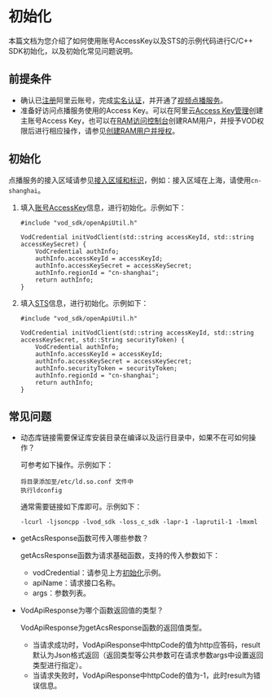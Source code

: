 # 初始化

本篇文档为您介绍了如何使用账号AccessKey以及STS的示例代码进行C/C++ SDK初始化，以及初始化常见问题说明。

## 前提条件

-   确认已[注册](https://account.aliyun.com/register/register.htm?spm=a2c4g.11186623.2.13.2a123bd95a5EuV&oauth_callback=https%3A%2F%2Fvod.console.aliyun.com%2F&lang=zh)阿里云账号，完成[实名认证](https://help.aliyun.com/knowledge_list/37170.html?spm=a2c4g.11186623.2.14.2a123bd95a5EuV)，并开通了[视频点播服务](https://www.aliyun.com/product/vod?spm=a2c4g.11186623.2.15.2a123bd95a5EuV)。
-   准备好访问点播服务使用的Access Key。可以在阿里云[Access Key管理](https://usercenter.console.aliyun.com/#/manage/ak)创建主账号Access Key，也可以在[RAM访问控制台](https://ram.console.aliyun.com/?spm=a2c4g.11186623.2.17.2a123bd95a5EuV#/user/list)创建RAM用户，并授予VOD权限后进行相应操作，请参见[创建RAM用户并授权](/cn.zh-CN/开发指南/账号和授权/创建RAM用户并授权.md)。

## 初始化

点播服务的接入区域请参见[接入区域和标识](/cn.zh-CN/开发指南/点播中心和访问域名.md)，例如：接入区域在上海，请使用`cn-shanghai`。

1.  填入[账号AccessKey](/cn.zh-CN/开发指南/账号和授权/创建RAM用户并授权.md)信息，进行初始化。示例如下：

    ```
    #include "vod_sdk/openApiUtil.h"
    
    VodCredential initVodClient(std::string accessKeyId, std::string accessKeySecret) {
        VodCredential authInfo;
        authInfo.accessKeyId = accessKeyId;
        authInfo.accessKeySecret = accessKeySecret;
        authInfo.regionId = "cn-shanghai";
        return authInfo;
    }
    ```

2.  填入[STS](/cn.zh-CN/开发指南/账号和授权/创建角色并进行STS临时授权.md)信息，进行初始化。示例如下：

    ```
    #include "vod_sdk/openApiUtil.h"
    
    VodCredential initVodClient(std::string accessKeyId, std::string accessKeySecret, std::String securityToken) {
        VodCredential authInfo;
        authInfo.accessKeyId = accessKeyId;
        authInfo.accessKeySecret = accessKeySecret;
        authInfo.securityToken = securityToken;
        authInfo.regionId = "cn-shanghai";
        return authInfo;
    }
    ```


## 常见问题

-   动态库链接需要保证库安装目录在编译以及运行目录中，如果不在可如何操作？

    可参考如下操作。示例如下：

    ```
    将目录添加至/etc/ld.so.conf 文件中
    执行ldconfig        
    ```

    通常需要链接如下库即可。示例如下：

    ```
    -lcurl -ljsoncpp -lvod_sdk -loss_c_sdk -lapr-1 -laprutil-1 -lmxml
    ```

-   getAcsResponse函数可传入哪些参数？

    getAcsResponse函数为请求基础函数，支持的传入参数如下：

    -   vodCredential：请参见上方[初始化](#section_14q_iza_ceo)示例。
    -   apiName：请求接口名称。
    -   args：参数列表。
-   VodApiResponse为哪个函数返回值的类型？

    VodApiResponse为getAcsResponse函数的返回值类型。

    -   当请求成功时，VodApiResponse中httpCode的值为http应答码，result默认为Json格式返回（返回类型等公共参数可在请求参数args中设置返回类型进行指定）。
    -   当请求失败时，VodApiResponse中httpCode的值为-1，此时result为错误信息。

